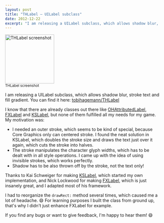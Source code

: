 ```yaml
---
layout: post
title: "THLabel – UILabel subclass"
date: 2012-12-22
excerpt: "I am releasing a UILabel subclass, which allows shadow blur, stroke text and fill gradient. You can find it here: tobihagemann/THLabel"
---
```

<div class="thumbnail thumbnail-right">
  <img width="160px" src="{{ "/assets/2012-12-22-thlabel-screenshot.png" | prepend: site.baseurl }}" alt="THLabel screenshot" class="img-responsive"/>
  <div class="caption">
    <small>THLabel screenshot</small>
  </div>
</div>

I am releasing a UILabel subclass, which allows shadow blur, stroke text and fill gradient. You can find it here: [tobihagemann/THLabel][thlabel]

I know that there are already classes out there like [OHAttributedLabel][ohattributedlabel], [FXLabel][fxlabel] and [KSLabel][kslabel], but none of them fulfilled all my needs for my game. My motivation was:

- I needed an outer stroke, which seems to be kind of special, because Core Graphics only can centered stroke. I found the neat solution in KSLabel, which doubles the stroke size and draws the text just over it again, which cuts the stroke into halves.
- The stroke manipulates the character glyph widths, which has to be dealt with in all style operations. I came up with the idea of using invisible strokes, which works perfectly.
- Shadow has to be also thrown off by the stroke, not the text only!

Thanks to Kai Schweiger for making [KSLabel][kslabel], which started my own implementation, and Nick Lockwood for making [FXLabel][fxlabel], which is just insanely great, and I adapted most of his framework.

I had to reorganize the `drawRect:` method several times, which caused me a lot of headache. :smile: For learning purposes I built the class from ground up, that's why I didn't just enhance FXLabel for example.

If you find any bugs or want to give feedback, I'm happy to hear them! :smile:

[thlabel]: https://github.com/tobihagemann/THLabel "THLabel"
[ohattributedlabel]: https://github.com/AliSoftware/OHAttributedLabel "OHAttributedLabel"
[fxlabel]: https://github.com/nicklockwood/FXLabel "FXLabel"
[kslabel]: https://github.com/vigorouscoding/KSLabel "KSLabel"
